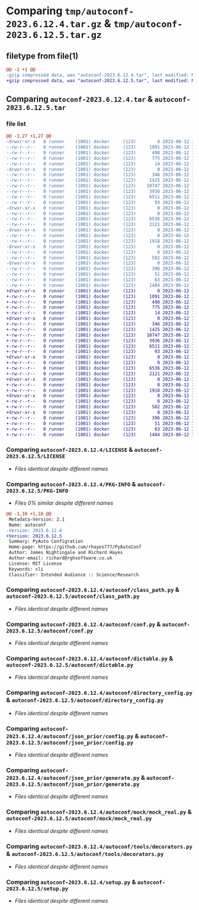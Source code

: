 # Comparing `tmp/autoconf-2023.6.12.4.tar.gz` & `tmp/autoconf-2023.6.12.5.tar.gz`

## filetype from file(1)

```diff
@@ -1 +1 @@
-gzip compressed data, was "autoconf-2023.6.12.4.tar", last modified: Mon Jun 12 13:49:10 2023, max compression
+gzip compressed data, was "autoconf-2023.6.12.5.tar", last modified: Mon Jun 12 14:10:15 2023, max compression
```

## Comparing `autoconf-2023.6.12.4.tar` & `autoconf-2023.6.12.5.tar`

### file list

```diff
@@ -1,27 +1,27 @@
-drwxr-xr-x   0 runner    (1001) docker     (123)        0 2023-06-12 13:49:10.607373 autoconf-2023.6.12.4/
--rw-r--r--   0 runner    (1001) docker     (123)     1091 2023-06-12 13:48:57.000000 autoconf-2023.6.12.4/LICENSE
--rw-r--r--   0 runner    (1001) docker     (123)      498 2023-06-12 13:48:57.000000 autoconf-2023.6.12.4/MANIFEST.in
--rw-r--r--   0 runner    (1001) docker     (123)      775 2023-06-12 13:49:10.607373 autoconf-2023.6.12.4/PKG-INFO
--rw-r--r--   0 runner    (1001) docker     (123)       14 2023-06-12 13:48:57.000000 autoconf-2023.6.12.4/README.rst
-drwxr-xr-x   0 runner    (1001) docker     (123)        0 2023-06-12 13:49:10.607373 autoconf-2023.6.12.4/autoconf/
--rw-r--r--   0 runner    (1001) docker     (123)      346 2023-06-12 13:48:57.000000 autoconf-2023.6.12.4/autoconf/__init__.py
--rw-r--r--   0 runner    (1001) docker     (123)     1425 2023-06-12 13:48:57.000000 autoconf-2023.6.12.4/autoconf/class_path.py
--rw-r--r--   0 runner    (1001) docker     (123)    10747 2023-06-12 13:48:57.000000 autoconf-2023.6.12.4/autoconf/conf.py
--rw-r--r--   0 runner    (1001) docker     (123)     3936 2023-06-12 13:48:57.000000 autoconf-2023.6.12.4/autoconf/dictable.py
--rw-r--r--   0 runner    (1001) docker     (123)     6511 2023-06-12 13:48:57.000000 autoconf-2023.6.12.4/autoconf/directory_config.py
--rw-r--r--   0 runner    (1001) docker     (123)       93 2023-06-12 13:48:57.000000 autoconf-2023.6.12.4/autoconf/exc.py
-drwxr-xr-x   0 runner    (1001) docker     (123)        0 2023-06-12 13:49:10.607373 autoconf-2023.6.12.4/autoconf/json_prior/
--rw-r--r--   0 runner    (1001) docker     (123)        0 2023-06-12 13:48:57.000000 autoconf-2023.6.12.4/autoconf/json_prior/__init__.py
--rw-r--r--   0 runner    (1001) docker     (123)     6536 2023-06-12 13:48:57.000000 autoconf-2023.6.12.4/autoconf/json_prior/config.py
--rw-r--r--   0 runner    (1001) docker     (123)     2121 2023-06-12 13:48:57.000000 autoconf-2023.6.12.4/autoconf/json_prior/generate.py
-drwxr-xr-x   0 runner    (1001) docker     (123)        0 2023-06-12 13:49:10.607373 autoconf-2023.6.12.4/autoconf/mock/
--rw-r--r--   0 runner    (1001) docker     (123)        0 2023-06-12 13:48:57.000000 autoconf-2023.6.12.4/autoconf/mock/__init__.py
--rw-r--r--   0 runner    (1001) docker     (123)     1918 2023-06-12 13:48:57.000000 autoconf-2023.6.12.4/autoconf/mock/mock_real.py
-drwxr-xr-x   0 runner    (1001) docker     (123)        0 2023-06-12 13:49:10.607373 autoconf-2023.6.12.4/autoconf/tools/
--rw-r--r--   0 runner    (1001) docker     (123)        0 2023-06-12 13:48:57.000000 autoconf-2023.6.12.4/autoconf/tools/__init__.py
--rw-r--r--   0 runner    (1001) docker     (123)      582 2023-06-12 13:48:57.000000 autoconf-2023.6.12.4/autoconf/tools/decorators.py
-drwxr-xr-x   0 runner    (1001) docker     (123)        0 2023-06-12 13:49:10.607373 autoconf-2023.6.12.4/autoconf.egg-info/
--rw-r--r--   0 runner    (1001) docker     (123)      396 2023-06-12 13:49:10.000000 autoconf-2023.6.12.4/autoconf.egg-info/SOURCES.txt
--rw-r--r--   0 runner    (1001) docker     (123)       51 2023-06-12 13:48:57.000000 autoconf-2023.6.12.4/requirements.txt
--rw-r--r--   0 runner    (1001) docker     (123)       63 2023-06-12 13:49:10.607373 autoconf-2023.6.12.4/setup.cfg
--rw-r--r--   0 runner    (1001) docker     (123)     1484 2023-06-12 13:48:57.000000 autoconf-2023.6.12.4/setup.py
+drwxr-xr-x   0 runner    (1001) docker     (123)        0 2023-06-12 14:10:15.194503 autoconf-2023.6.12.5/
+-rw-r--r--   0 runner    (1001) docker     (123)     1091 2023-06-12 14:10:05.000000 autoconf-2023.6.12.5/LICENSE
+-rw-r--r--   0 runner    (1001) docker     (123)      498 2023-06-12 14:10:05.000000 autoconf-2023.6.12.5/MANIFEST.in
+-rw-r--r--   0 runner    (1001) docker     (123)      775 2023-06-12 14:10:15.194503 autoconf-2023.6.12.5/PKG-INFO
+-rw-r--r--   0 runner    (1001) docker     (123)       14 2023-06-12 14:10:05.000000 autoconf-2023.6.12.5/README.rst
+drwxr-xr-x   0 runner    (1001) docker     (123)        0 2023-06-12 14:10:15.194503 autoconf-2023.6.12.5/autoconf/
+-rw-r--r--   0 runner    (1001) docker     (123)      346 2023-06-12 14:10:06.000000 autoconf-2023.6.12.5/autoconf/__init__.py
+-rw-r--r--   0 runner    (1001) docker     (123)     1425 2023-06-12 14:10:05.000000 autoconf-2023.6.12.5/autoconf/class_path.py
+-rw-r--r--   0 runner    (1001) docker     (123)    10747 2023-06-12 14:10:05.000000 autoconf-2023.6.12.5/autoconf/conf.py
+-rw-r--r--   0 runner    (1001) docker     (123)     3936 2023-06-12 14:10:05.000000 autoconf-2023.6.12.5/autoconf/dictable.py
+-rw-r--r--   0 runner    (1001) docker     (123)     6511 2023-06-12 14:10:05.000000 autoconf-2023.6.12.5/autoconf/directory_config.py
+-rw-r--r--   0 runner    (1001) docker     (123)       93 2023-06-12 14:10:05.000000 autoconf-2023.6.12.5/autoconf/exc.py
+drwxr-xr-x   0 runner    (1001) docker     (123)        0 2023-06-12 14:10:15.194503 autoconf-2023.6.12.5/autoconf/json_prior/
+-rw-r--r--   0 runner    (1001) docker     (123)        0 2023-06-12 14:10:05.000000 autoconf-2023.6.12.5/autoconf/json_prior/__init__.py
+-rw-r--r--   0 runner    (1001) docker     (123)     6536 2023-06-12 14:10:05.000000 autoconf-2023.6.12.5/autoconf/json_prior/config.py
+-rw-r--r--   0 runner    (1001) docker     (123)     2121 2023-06-12 14:10:05.000000 autoconf-2023.6.12.5/autoconf/json_prior/generate.py
+drwxr-xr-x   0 runner    (1001) docker     (123)        0 2023-06-12 14:10:15.194503 autoconf-2023.6.12.5/autoconf/mock/
+-rw-r--r--   0 runner    (1001) docker     (123)        0 2023-06-12 14:10:05.000000 autoconf-2023.6.12.5/autoconf/mock/__init__.py
+-rw-r--r--   0 runner    (1001) docker     (123)     1918 2023-06-12 14:10:05.000000 autoconf-2023.6.12.5/autoconf/mock/mock_real.py
+drwxr-xr-x   0 runner    (1001) docker     (123)        0 2023-06-12 14:10:15.194503 autoconf-2023.6.12.5/autoconf/tools/
+-rw-r--r--   0 runner    (1001) docker     (123)        0 2023-06-12 14:10:05.000000 autoconf-2023.6.12.5/autoconf/tools/__init__.py
+-rw-r--r--   0 runner    (1001) docker     (123)      582 2023-06-12 14:10:05.000000 autoconf-2023.6.12.5/autoconf/tools/decorators.py
+drwxr-xr-x   0 runner    (1001) docker     (123)        0 2023-06-12 14:10:15.194503 autoconf-2023.6.12.5/autoconf.egg-info/
+-rw-r--r--   0 runner    (1001) docker     (123)      396 2023-06-12 14:10:15.000000 autoconf-2023.6.12.5/autoconf.egg-info/SOURCES.txt
+-rw-r--r--   0 runner    (1001) docker     (123)       51 2023-06-12 14:10:05.000000 autoconf-2023.6.12.5/requirements.txt
+-rw-r--r--   0 runner    (1001) docker     (123)       63 2023-06-12 14:10:15.194503 autoconf-2023.6.12.5/setup.cfg
+-rw-r--r--   0 runner    (1001) docker     (123)     1484 2023-06-12 14:10:05.000000 autoconf-2023.6.12.5/setup.py
```

### Comparing `autoconf-2023.6.12.4/LICENSE` & `autoconf-2023.6.12.5/LICENSE`

 * *Files identical despite different names*

### Comparing `autoconf-2023.6.12.4/PKG-INFO` & `autoconf-2023.6.12.5/PKG-INFO`

 * *Files 0% similar despite different names*

```diff
@@ -1,10 +1,10 @@
 Metadata-Version: 2.1
 Name: autoconf
-Version: 2023.6.12.4
+Version: 2023.6.12.5
 Summary: PyAuto Configration
 Home-page: https://github.com/rhayes777/PyAutoConf
 Author: James Nightingale and Richard Hayes
 Author-email: richard@rghsoftware.co.uk
 License: MIT License
 Keywords: cli
 Classifier: Intended Audience :: Science/Research
```

### Comparing `autoconf-2023.6.12.4/autoconf/class_path.py` & `autoconf-2023.6.12.5/autoconf/class_path.py`

 * *Files identical despite different names*

### Comparing `autoconf-2023.6.12.4/autoconf/conf.py` & `autoconf-2023.6.12.5/autoconf/conf.py`

 * *Files identical despite different names*

### Comparing `autoconf-2023.6.12.4/autoconf/dictable.py` & `autoconf-2023.6.12.5/autoconf/dictable.py`

 * *Files identical despite different names*

### Comparing `autoconf-2023.6.12.4/autoconf/directory_config.py` & `autoconf-2023.6.12.5/autoconf/directory_config.py`

 * *Files identical despite different names*

### Comparing `autoconf-2023.6.12.4/autoconf/json_prior/config.py` & `autoconf-2023.6.12.5/autoconf/json_prior/config.py`

 * *Files identical despite different names*

### Comparing `autoconf-2023.6.12.4/autoconf/json_prior/generate.py` & `autoconf-2023.6.12.5/autoconf/json_prior/generate.py`

 * *Files identical despite different names*

### Comparing `autoconf-2023.6.12.4/autoconf/mock/mock_real.py` & `autoconf-2023.6.12.5/autoconf/mock/mock_real.py`

 * *Files identical despite different names*

### Comparing `autoconf-2023.6.12.4/autoconf/tools/decorators.py` & `autoconf-2023.6.12.5/autoconf/tools/decorators.py`

 * *Files identical despite different names*

### Comparing `autoconf-2023.6.12.4/setup.py` & `autoconf-2023.6.12.5/setup.py`

 * *Files identical despite different names*

